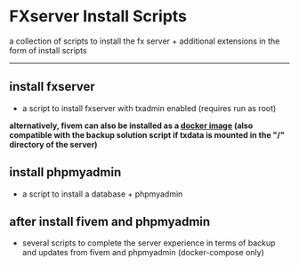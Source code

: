 # FXserver Install Scripts
a collection of scripts to install the fx server + additional extensions in the form of install scripts

-----

## install fxserver
- a script to install fxserver with txadmin enabled (requires run as root)

**alternatively, fivem can also be installed as a [docker image](https://github.com/spritsail/fivem) (also compatible with the backup solution script if txdata is mounted in the "/" directory of the server)**

## install phpmyadmin
- a script to install a database + phpmyadmin

## after install fivem and phpmyadmin
- several scripts to complete the server experience in terms of backup and updates from fivem and phpmyadmin (docker-compose only)
